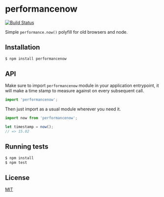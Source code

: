 # performancenow

[![Build Status](https://travis-ci.org/yefremov/performancenow.svg?branch=master)](https://travis-ci.org/yefremov/performancenow)

Simple `performance.now()` polyfill for old browsers and node.

## Installation
```bash
$ npm install performancenow
```

## API
Make sure to import `performancenow` module in your application entrypoint, it
will make a time stamp to measure against on every subsequent call.

```js
import 'performancenow';
```

Then just import as a usual module wherever you need it.

```js
import now from 'performancenow';

let timestamp = now();
// => 15.02
```

## Running tests

```bash
$ npm install
$ npm test
```

## License

[MIT](LICENSE)
